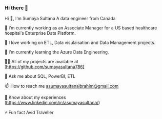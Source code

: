 ### Hi there 👋

Hi 👋, I'm Sumaya Sultana
A data engineer from Canada

🔭 I’m currently working as an Associate Manager for a US based healthcare hospital's Enterprise Data Platform.

🔭 I love working on ETL, Data visulaisation and Data Management projects.

🌱 I’m currently learning the Azure Data Engineering.

👨‍💻 All of my projects are available at [https://github.com/sumayasultana786]

💬 Ask me about SQL, PowerBI, ETL

📫 How to reach me asumayasultanaibrahim@gmail.com

📄 Know about my experiences (https://www.linkedin.com/in/asumayasultana/)

⚡ Fun fact Avid Traveller
